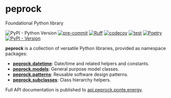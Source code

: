 # peprock
Foundational Python library

![PyPI - Python Version](https://img.shields.io/pypi/pyversions/peprock)
[![pre-commit](https://img.shields.io/badge/pre--commit-enabled-brightgreen?logo=pre-commit&logoColor=white)](https://github.com/pre-commit/pre-commit)
[![Ruff](https://img.shields.io/endpoint?url=https://raw.githubusercontent.com/astral-sh/ruff/main/assets/badge/v2.json)](https://github.com/astral-sh/ruff)
[![codecov](https://codecov.io/gh/Ponte-Energy-Partners/peprock/branch/main/graph/badge.svg?token=LWI96U2WSI)](https://codecov.io/gh/Ponte-Energy-Partners/peprock)
[![test](https://github.com/Ponte-Energy-Partners/peprock/actions/workflows/test.yml/badge.svg)](https://github.com/Ponte-Energy-Partners/peprock/actions/workflows/test.yml)
[![Poetry](https://img.shields.io/endpoint?url=https://python-poetry.org/badge/v0.json)](https://python-poetry.org/)
[![PyPI - Version](https://img.shields.io/pypi/v/peprock)](https://pypi.python.org/pypi/peprock)

**peprock** is a collection of versatile Python libraries, provided as namespace packages:

-   **[peprock.datetime][]**: Date/time and related helpers and constants.
-   **[peprock.models][]**: General purpose model classes.
-   **[peprock.patterns][]**: Reusable software design patterns.
-   **[peprock.subclasses][]**: Class hierarchy helpers.

  [peprock.datetime]: https://api.peprock.ponte.energy/datetime/index.html
  [peprock.models]: https://api.peprock.ponte.energy/models/index.html
  [peprock.patterns]: https://api.peprock.ponte.energy/patterns/index.html
  [peprock.subclasses]: https://api.peprock.ponte.energy/subclasses/index.html

Full API documentation is published to [api.peprock.ponte.energy][].

  [api.peprock.ponte.energy]: https://api.peprock.ponte.energy
